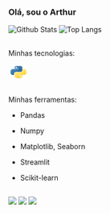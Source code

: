 ### Olá, sou o Arthur

![Github Stats](https://github-readme-stats.vercel.app/api?username=ArthurMangussi&show_icons=true&count_private=true&hide_title=true&hide=prs&theme=radical) ![Top Langs](https://github-readme-stats.vercel.app/api/top-langs/?username=ArthurMangussi&langs_count=8&layout=compact&theme=radical)

  ##
Minhas tecnologias:

<div style="display: inline_block">
  <img align="center" alt="Arthur-Python" height="30" width="40" src="https://raw.githubusercontent.com/devicons/devicon/master/icons/python/python-original.svg">   
  
</div><br>


Minhas ferramentas:

- Pandas
- Numpy
- Matplotlib, Seaborn
- Streamlit
- Scikit-learn

  ##


<div> 
  <a href="https://instagram.com/arthurmangussi" target="_blank"><img src="https://img.shields.io/badge/-Instagram-%23E4405F?style=for-the-badge&logo=instagram&logoColor=white" target="_blank"></a>
  <a href = "mailto:mangussiarthur@gmail.com"><img src="https://img.shields.io/badge/-Gmail-%23333?style=for-the-badge&logo=gmail&logoColor=white" target="_blank"></a>
  <a href="https://www.linkedin.com/in/arthur-dantas-mangussi/" target="_blank"><img src="https://img.shields.io/badge/-LinkedIn-%230077B5?style=for-the-badge&logo=linkedin&logoColor=white" target="_blank"></a> 
  
</div>
